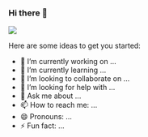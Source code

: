 ### Hi there 👋


<a href="https://wakatime.com"><img src="https://wakatime.com/share/@368fe759-bfdf-4618-858c-f07fbfe759de/d58b8e2d-6c83-4c22-9bd9-423613f68378.png" /></a>

Here are some ideas to get you started:

- 🔭 I’m currently working on ...
- 🌱 I’m currently learning ...
- 👯 I’m looking to collaborate on ...
- 🤔 I’m looking for help with ...
- 💬 Ask me about ...
- 📫 How to reach me: ...
- 😄 Pronouns: ...
- ⚡ Fun fact: ...

